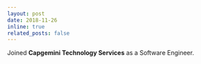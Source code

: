 ```yaml
---
layout: post
date: 2018-11-26
inline: true
related_posts: false
---
```


Joined <b>Capgemini Technology Services</b> as a Software Engineer.
